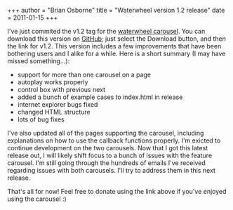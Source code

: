 +++
author = "Brian Osborne"
title = "Waterwheel version 1.2 release"
date = 2011-01-15
+++

I've just commited the v1.2 tag for the [waterwheel carousel](/jquery-waterwheel-carousel). You can download this version on [GitHub](https://github.com/bkosborne/jQuery-Waterwheel-Carousel); just select the Download button, and then the link for v1.2. This version includes a few improvements that have been bothering users and I alike for a while. Here is a short summary (I may have missed something...):

* support for more than one carousel on a page  
* autoplay works properly  
* control box with previous next  
* added a bunch of example cases to index.html in release  
* internet explorer bugs fixed  
* changed HTML structure  
* lots of bug fixes

I've also updated all of the pages supporting the carousel, including explanations on how to use the callback functions properly. I'm exicted to continue development on the two carousels. Now that I got this latest release out, I will likely shift focus to a bunch of issues with the feature carousel. I'm still going through the hundreds of emails I've received regarding issues with both carousels. I'll try to address them in this next release.

That's all for now! Feel free to donate using the link above if you've enjoyed using the carousel :)